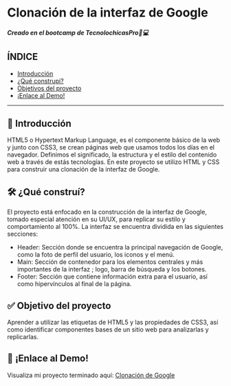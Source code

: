 # Clonación de la interfaz de Google
##### Creado en el bootcamp de TecnolochicasPro🤍💻

## ÍNDICE 
* [Introducción](https://github.com/Johana3010/Google-Clone/blob/main/README.md#-introducci%C3%B3n)
*  [¿Qué construpi?](https://github.com/Johana3010/Google-Clone/blob/main/README.md#%EF%B8%8F-qu%C3%A9-constru%C3%AD)
*  [Objetivos del proyecto](https://github.com/Johana3010/Google-Clone/blob/main/README.md#-objetivo-del-proyecto)
*  [¡Enlace al Demo!]()

***

## 📖 Introducción 
HTML5 o Hypertext Markup Language, es el componente básico de la web y junto con CSS3, se crean páginas web que usamos todos los días en el navegador. 
Definimos el significado, la estructura y el estilo del contenido web a través de estás tecnologías. 
En este proyecto se utilizo HTML y CSS para construir una clonación de la interfaz de Google. 

## 🛠️ ¿Qué construí?
El proyecto está enfocado en la construcción de la interfaz de Google, tomado especial atención en su UI/UX, para replicar su estilo y comportamiento al 100%.
La interfaz se encuentra dividida en las siguientes secciones: 

* Header: Sección donde se encuentra la principal navegación de Google, como la foto de perfil del usuario, los iconos y el menú. 
* Main: Sección de contenedor para los elementos centrales y más importantes de la interfaz ; logo, barra de búsqueda y los botones. 
* Footer: Sección que contiene información extra para el usuario, así como hipervínculos al final de la página. 

## ✅ Objetivo del proyecto
Aprender a utilizar las etiquetas de HTML5 y las propiedades de CSS3, así como identificar componentes bases de un sitio web para analizarlas y replicarlas. 

## 🔗 ¡Enlace al Demo! 
Visualiza mi proyecto terminado aquí: [Clonación de Google](https://johana3010.github.io/Google-Clone/)
